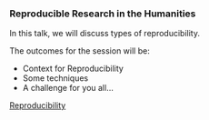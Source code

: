 ### Reproducible Research in the Humanities

In this talk, we will discuss types of reproducibility. 

The outcomes for the session will be:
* Context for Reproducibility
* Some techniques
* A challenge for you all…


[Reproducibility](/eps/reproducible.md)
